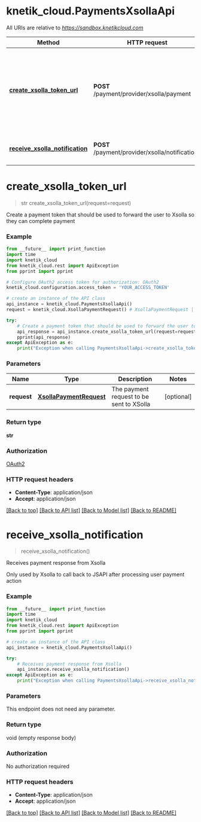 # knetik_cloud.PaymentsXsollaApi

All URIs are relative to *https://sandbox.knetikcloud.com*

Method | HTTP request | Description
------------- | ------------- | -------------
[**create_xsolla_token_url**](PaymentsXsollaApi.md#create_xsolla_token_url) | **POST** /payment/provider/xsolla/payment | Create a payment token that should be used to forward the user to Xsolla so they can complete payment
[**receive_xsolla_notification**](PaymentsXsollaApi.md#receive_xsolla_notification) | **POST** /payment/provider/xsolla/notifications | Receives payment response from Xsolla


# **create_xsolla_token_url**
> str create_xsolla_token_url(request=request)

Create a payment token that should be used to forward the user to Xsolla so they can complete payment

### Example 
```python
from __future__ import print_function
import time
import knetik_cloud
from knetik_cloud.rest import ApiException
from pprint import pprint

# Configure OAuth2 access token for authorization: OAuth2
knetik_cloud.configuration.access_token = 'YOUR_ACCESS_TOKEN'

# create an instance of the API class
api_instance = knetik_cloud.PaymentsXsollaApi()
request = knetik_cloud.XsollaPaymentRequest() # XsollaPaymentRequest | The payment request to be sent to XSolla (optional)

try: 
    # Create a payment token that should be used to forward the user to Xsolla so they can complete payment
    api_response = api_instance.create_xsolla_token_url(request=request)
    pprint(api_response)
except ApiException as e:
    print("Exception when calling PaymentsXsollaApi->create_xsolla_token_url: %s\n" % e)
```

### Parameters

Name | Type | Description  | Notes
------------- | ------------- | ------------- | -------------
 **request** | [**XsollaPaymentRequest**](XsollaPaymentRequest.md)| The payment request to be sent to XSolla | [optional] 

### Return type

**str**

### Authorization

[OAuth2](../README.md#OAuth2)

### HTTP request headers

 - **Content-Type**: application/json
 - **Accept**: application/json

[[Back to top]](#) [[Back to API list]](../README.md#documentation-for-api-endpoints) [[Back to Model list]](../README.md#documentation-for-models) [[Back to README]](../README.md)

# **receive_xsolla_notification**
> receive_xsolla_notification()

Receives payment response from Xsolla

Only used by Xsolla to call back to JSAPI after processing user payment action

### Example 
```python
from __future__ import print_function
import time
import knetik_cloud
from knetik_cloud.rest import ApiException
from pprint import pprint

# create an instance of the API class
api_instance = knetik_cloud.PaymentsXsollaApi()

try: 
    # Receives payment response from Xsolla
    api_instance.receive_xsolla_notification()
except ApiException as e:
    print("Exception when calling PaymentsXsollaApi->receive_xsolla_notification: %s\n" % e)
```

### Parameters
This endpoint does not need any parameter.

### Return type

void (empty response body)

### Authorization

No authorization required

### HTTP request headers

 - **Content-Type**: application/json
 - **Accept**: application/json

[[Back to top]](#) [[Back to API list]](../README.md#documentation-for-api-endpoints) [[Back to Model list]](../README.md#documentation-for-models) [[Back to README]](../README.md)

